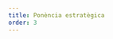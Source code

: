 ```yaml
---
title: Ponència estratègica
order: 3
---
```


<amendable-section id="INTRO" title="Introducció">
</amendable-section>

<amendable-section id="1" title="1. Estratègia orgànica">
<amendable-section id="1_1" title="1.1. Creixement" level="3">

</amendable-section>
<amendable-section id="1_2" title="1.2. Acollida i dinamització" level="3">

</amendable-section>
<amendable-section id="1_3" title="1.3. Participació" level="3">

</amendable-section>
<amendable-section id="1_4" title="1.4. Formació" level="3">

</amendable-section>
<amendable-section id="1_5" title="1.5. Coherència política" level="3">

</amendable-section>
<amendable-section id="1_6" title="1.6. Coordinació" level="3">

</amendable-section>
</amendable-section>

<amendable-section id="2" title="2. Estratègia política">
<amendable-section id="2_1" title="2.1. Relacions amb Més i Compromís" level="3">

</amendable-section>
<amendable-section id="2_2" title="2.2. Relacions amb altres entitats" level="3">

</amendable-section>
</amendable-section>

<amendable-section id="3" title="3. Estratègia comunicativa">
<amendable-section id="3_1" title="3.1. Professionalització" level="3">

</amendable-section>
<amendable-section id="3_2" title="3.2. Amplificació" level="3">

</amendable-section>
</amendable-section>

<amendable-section id="4" title="4. Estratègia electoral">
<amendable-section id="4_1" title="4.1. Tàctica" level="3">

</amendable-section>
<amendable-section id="4_2" title="4.2. Resultats" level="3">

</amendable-section>
<amendable-section id="4_3" title="4.3. Elecció indirecta" level="3">

</amendable-section>
</amendable-section>

<amendable-section id="5" title="5. Estratègia institucional">
<amendable-section id="5_1" title="5.1. Coordinació municipal" level="3">

</amendable-section>
<amendable-section id="5_2" title="5.2. Coordinació supramunicipal" level="3">

</amendable-section>
</amendable-section>

